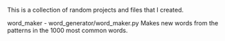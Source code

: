 This is a collection of random projects and files that I created.

word_maker - word_generator/word_maker.py
Makes new words from the patterns in the 1000 most common words.

